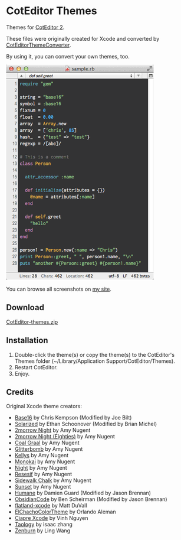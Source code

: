 # CotEditor Themes

Themes for [CotEditor 2](https://github.com/coteditor/CotEditor).

These files were originally created for Xcode and converted by [CotEditorThemeConverter](https://github.com/naotaka/CotEditorThemeConverter).

By using it, you can convert your own themes, too.

![animation](animation.gif)

You can browse all screenshots on [my site](http://www.naotaka.com/coteditorthemes/).

## Download

[CotEditor-themes.zip](https://github.com/naotaka/CotEditor-themes/releases/download/v20140904/CotEditor-themes.zip)

## Installation

1. Double-click the theme(s) or copy the theme(s) to the CotEditor's Themes folder (~/Library/Application Support/CotEditor/Themes).
2. Restart CotEditor.
3. Enjoy.

## Credits

Original Xcode theme creators:

* [Base16](https://github.com/joedynamite/base16-xcode4) by Chris Kempson (Modified by Joe Bilt)
* [Solarized](https://github.com/brianmichel/solarized) by Ethan Schoonover (Modified by Brian Michel)
* [2morrow Night](https://github.com/fidgetfu/xcode-themes) by Amy Nugent
* [2morrow Night (Eighties)](https://github.com/fidgetfu/xcode-themes) by Amy Nugent
* [Coal Graal](https://github.com/fidgetfu/xcode-themes) by Amy Nugent
* [Glitterbomb](https://github.com/fidgetfu/xcode-themes) by Amy Nugent
* [Kellys](https://github.com/fidgetfu/xcode-themes) by Amy Nugent
* [Monokai](https://github.com/fidgetfu/xcode-themes) by Amy Nugent
* [Night](https://github.com/fidgetfu/xcode-themes) by Amy Nugent
* [Resesif](https://github.com/fidgetfu/xcode-themes) by Amy Nugent
* [Sidewalk Chalk](https://github.com/fidgetfu/xcode-themes) by Amy Nugent
* [Sunset](https://github.com/fidgetfu/xcode-themes) by Amy Nugent
* [Humane](https://github.com/jbrennan/xcode4themes) by Damien Guard (Modified by Jason Brennan)
* [ObsidianCode](https://github.com/jbrennan/xcode4themes) by Ben Scheirman (Modified by Jason Brennan)
* [flatland-xcode](https://github.com/mduvall/flatland-xcode) by Matt DuVall
* [ElChachoColorTheme](https://github.com/orlandoaleman/ElChachoColorTheme) by Orlando Aleman
* [Ciapre Xcode](https://github.com/vinhnx/Ciapre-Xcode-theme) by Vinh Nguyen
* [Taology](https://github.com/cissusnar/xcodeColorTheme) by isaac zhang
* [Zenburn](https://github.com/an0/Zenburn-for-Xcode) by Ling Wang
